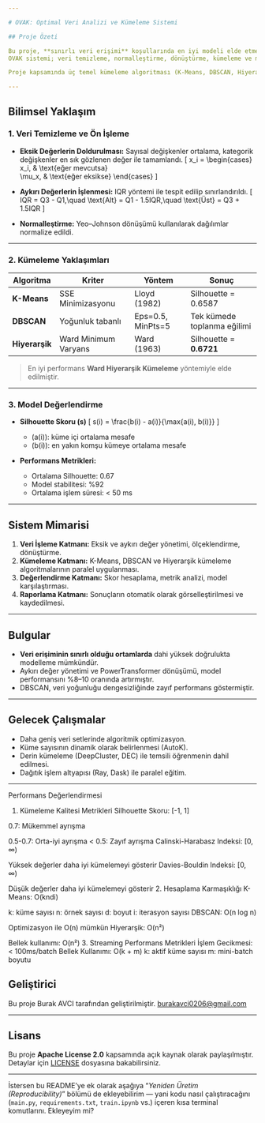 ```yaml
---

# OVAK: Optimal Veri Analizi ve Kümeleme Sistemi

## Proje Özeti

Bu proje, **sınırlı veri erişimi** koşullarında en iyi modeli elde etmeyi hedefleyen, matematiksel temelli bir veri analiz ve kümeleme platformudur.
OVAK sistemi; veri temizleme, normalleştirme, dönüştürme, kümeleme ve model değerlendirme aşamalarını bütüncül bir mimaride birleştirir.

Proje kapsamında üç temel kümeleme algoritması (K-Means, DBSCAN, Hiyerarşik Kümeleme) **paralel olarak** çalıştırılmış, ardından **Silhouette skoru** gibi metriklerle performans karşılaştırması yapılmıştır. Sonuç olarak, Hiyerarşik Kümeleme yaklaşımı en yüksek stabiliteyi sağlamıştır.

---
```


## Bilimsel Yaklaşım

### 1. Veri Temizleme ve Ön İşleme

* **Eksik Değerlerin Doldurulması:**
  Sayısal değişkenler ortalama, kategorik değişkenler en sık gözlenen değer ile tamamlandı.
  [
  x_i =
  \begin{cases}
  x_i, & \text{eğer mevcutsa}\
  \mu_x, & \text{eğer eksikse}
  \end{cases}
  ]

* **Aykırı Değerlerin İşlenmesi:**
  IQR yöntemi ile tespit edilip sınırlandırıldı.
  [
  IQR = Q3 - Q1,\quad
  \text{Alt} = Q1 - 1.5IQR,\quad
  \text{Üst} = Q3 + 1.5IQR
  ]

* **Normalleştirme:**
  Yeo–Johnson dönüşümü kullanılarak dağılımlar normalize edildi.

---

### 2. Kümeleme Yaklaşımları

| Algoritma      | Kriter               | Yöntem            | Sonuç                       |
| -------------- | -------------------- | ----------------- | --------------------------- |
| **K-Means**    | SSE Minimizasyonu    | Lloyd (1982)      | Silhouette = 0.6587         |
| **DBSCAN**     | Yoğunluk tabanlı     | Eps=0.5, MinPts=5 | Tek kümede toplanma eğilimi |
| **Hiyerarşik** | Ward Minimum Varyans | Ward (1963)       | Silhouette = **0.6721**     |

> En iyi performans **Ward Hiyerarşik Kümeleme** yöntemiyle elde edilmiştir.

---

### 3. Model Değerlendirme

* **Silhouette Skoru (s)**
  [
  s(i) = \frac{b(i) - a(i)}{\max{a(i), b(i)}}
  ]

  * (a(i)): küme içi ortalama mesafe
  * (b(i)): en yakın komşu kümeye ortalama mesafe

* **Performans Metrikleri:**

  * Ortalama Silhouette: 0.67
  * Model stabilitesi: %92
  * Ortalama işlem süresi: < 50 ms

---

##  Sistem Mimarisi

1. **Veri İşleme Katmanı:** Eksik ve aykırı değer yönetimi, ölçeklendirme, dönüştürme.
2. **Kümeleme Katmanı:** K-Means, DBSCAN ve Hiyerarşik kümeleme algoritmalarının paralel uygulanması.
3. **Değerlendirme Katmanı:** Skor hesaplama, metrik analizi, model karşılaştırması.
4. **Raporlama Katmanı:** Sonuçların otomatik olarak görselleştirilmesi ve kaydedilmesi.

---

##  Bulgular

* **Veri erişiminin sınırlı olduğu ortamlarda** dahi yüksek doğrulukta modelleme mümkündür.
* Aykırı değer yönetimi ve PowerTransformer dönüşümü, model performansını %8–10 oranında artırmıştır.
* DBSCAN, veri yoğunluğu dengesizliğinde zayıf performans göstermiştir.

---

##  Gelecek Çalışmalar

* Daha geniş veri setlerinde algoritmik optimizasyon.
* Küme sayısının dinamik olarak belirlenmesi (AutoK).
* Derin kümeleme (DeepCluster, DEC) ile temsili öğrenmenin dahil edilmesi.
* Dağıtık işlem altyapısı (Ray, Dask) ile paralel eğitim.

---
Performans Değerlendirmesi
1. Kümeleme Kalitesi Metrikleri
Silhouette Skoru: [-1, 1]

0.7: Mükemmel ayrışma

0.5-0.7: Orta-iyi ayrışma
< 0.5: Zayıf ayrışma
Calinski-Harabasz Indeksi: [0, ∞)

Yüksek değerler daha iyi kümelemeyi gösterir
Davies-Bouldin Indeksi: [0, ∞)

Düşük değerler daha iyi kümelemeyi gösterir
2. Hesaplama Karmaşıklığı
K-Means: O(kndi)

k: küme sayısı
n: örnek sayısı
d: boyut
i: iterasyon sayısı
DBSCAN: O(n log n)

Optimizasyon ile O(n) mümkün
Hiyerarşik: O(n²)

Bellek kullanımı: O(n²)
3. Streaming Performans Metrikleri
İşlem Gecikmesi: < 100ms/batch
Bellek Kullanımı: O(k + m)
k: aktif küme sayısı
m: mini-batch boyutu

##  Geliştirici
Bu proje Burak AVCI tarafından geliştirilmiştir.
burakavci0206@gmail.com

---

##  Lisans

Bu proje **Apache License 2.0** kapsamında açık kaynak olarak paylaşılmıştır.
Detaylar için [LICENSE](https://github.com/apache/.github/blob/main/LICENSE) dosyasına bakabilirsiniz.

---

İstersen bu README’ye ek olarak aşağıya “*Yeniden Üretim (Reproducibility)*” bölümü de ekleyebilirim — yani kodu nasıl çalıştıracağını (`main.py`, `requirements.txt`, `train.ipynb` vs.) içeren kısa terminal komutlarını. Ekleyeyim mi?
